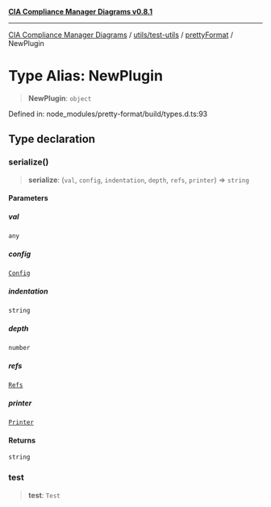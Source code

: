 [**CIA Compliance Manager Diagrams v0.8.1**](../../../../../README.md)

***

[CIA Compliance Manager Diagrams](../../../../../modules.md) / [utils/test-utils](../../../README.md) / [prettyFormat](../README.md) / NewPlugin

# Type Alias: NewPlugin

> **NewPlugin**: `object`

Defined in: node\_modules/pretty-format/build/types.d.ts:93

## Type declaration

### serialize()

> **serialize**: (`val`, `config`, `indentation`, `depth`, `refs`, `printer`) => `string`

#### Parameters

##### val

`any`

##### config

[`Config`](Config.md)

##### indentation

`string`

##### depth

`number`

##### refs

[`Refs`](Refs.md)

##### printer

[`Printer`](Printer.md)

#### Returns

`string`

### test

> **test**: `Test`
